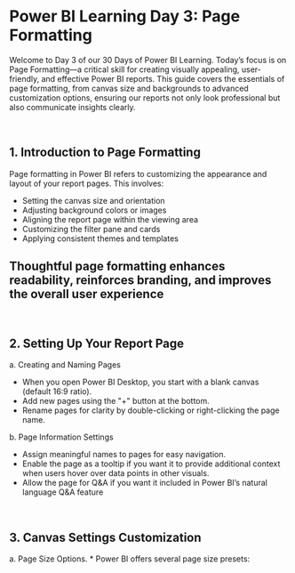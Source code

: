 <h1>Power BI Learning Day 3: Page Formatting</h1>

<P>
  Welcome to Day 3 of our 30 Days of Power BI Learning. Today’s focus is on Page Formatting—a critical skill for creating visually appealing, user-friendly, and effective Power BI reports. This guide covers the essentials of page formatting, from canvas size and backgrounds to advanced customization options, ensuring our reports not only look professional but also communicate insights clearly.
</P>

</br>
<h2>1. Introduction to Page Formatting</h2>
<p>
  Page formatting in Power BI refers to customizing the appearance and layout of your report pages. This involves:

  * Setting the canvas size and orientation
  * Adjusting background colors or images
  * Aligning the report page within the viewing area
  * Customizing the filter pane and cards
  * Applying consistent themes and templates
## Thoughtful page formatting enhances readability, reinforces branding, and improves the overall user experience
</p>
<br>
<h2>2. Setting Up Your Report Page</h2>

  a. Creating and Naming Pages
  * When you open Power BI Desktop, you start with a blank canvas (default 16:9 ratio).
  * Add new pages using the "+" button at the bottom.
  * Rename pages for clarity by double-clicking or right-clicking the page name.

  b. Page Information Settings
  * Assign meaningful names to pages for easy navigation.
  * Enable the page as a tooltip if you want it to provide additional context when users hover over data points in other visuals.
  * Allow the page for Q&A if you want it included in Power BI’s natural language Q&A feature
 <br>
 <h2>3. Canvas Settings Customization</h2>
  a. Page Size Options.
  * Power BI offers several page size presets:

